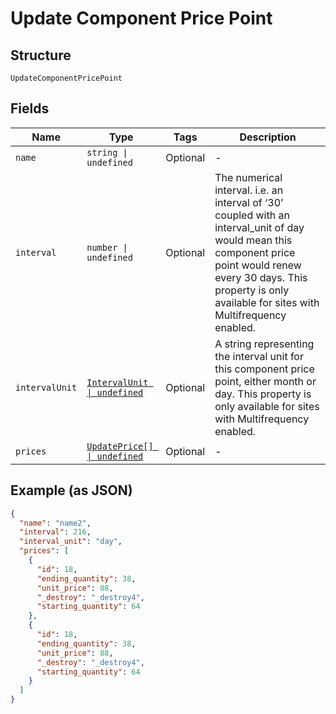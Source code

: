 
# Update Component Price Point

## Structure

`UpdateComponentPricePoint`

## Fields

| Name | Type | Tags | Description |
|  --- | --- | --- | --- |
| `name` | `string \| undefined` | Optional | - |
| `interval` | `number \| undefined` | Optional | The numerical interval. i.e. an interval of ‘30’ coupled with an interval_unit of day would mean this component price point would renew every 30 days. This property is only available for sites with Multifrequency enabled. |
| `intervalUnit` | [`IntervalUnit \| undefined`](../../doc/models/interval-unit.md) | Optional | A string representing the interval unit for this component price point, either month or day. This property is only available for sites with Multifrequency enabled. |
| `prices` | [`UpdatePrice[] \| undefined`](../../doc/models/update-price.md) | Optional | - |

## Example (as JSON)

```json
{
  "name": "name2",
  "interval": 216,
  "interval_unit": "day",
  "prices": [
    {
      "id": 18,
      "ending_quantity": 38,
      "unit_price": 88,
      "_destroy": "_destroy4",
      "starting_quantity": 64
    },
    {
      "id": 18,
      "ending_quantity": 38,
      "unit_price": 88,
      "_destroy": "_destroy4",
      "starting_quantity": 64
    }
  ]
}
```


